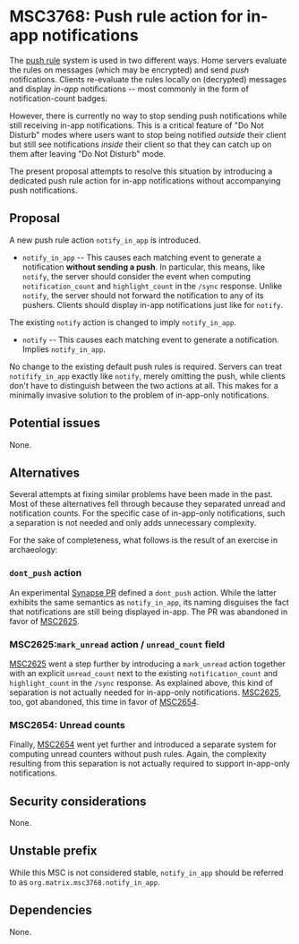# MSC3768: Push rule action for in-app notifications

The [push rule] system is used in two different ways. Home servers
evaluate the rules on messages (which may be encrypted) and send *push*
notifications. Clients re-evaluate the rules locally on (decrypted)
messages and display *in-app* notifications -- most commonly in the form
of notification-count badges.

However, there is currently no way to stop sending push notifications
while still receiving in-app notifications. This is a critical feature
of "Do Not Disturb" modes where users want to stop being notified
*outside* their client but still see notifications *inside* their client
so that they can catch up on them after leaving "Do Not Disturb" mode.

The present proposal attempts to resolve this situation by introducing a
dedicated push rule action for in-app notifications without accompanying
push notifications.

## Proposal

A new push rule action `notify_in_app` is introduced.

-   `notify_in_app` -- This causes each matching event to generate a
    notification **without sending a push**. In particular, this means,
    like `notify`, the server should consider the event when computing
    `notification_count` and `highlight_count` in the `/sync` response.
    Unlike `notify`, the server should not forward the notification to
    any of its pushers. Clients should display in-app notifications just
    like for `notify`.

The existing `notify` action is changed to imply `notify_in_app`.

-   `notify` -- This causes each matching event to generate a
    notification. Implies `notify_in_app`.

No change to the existing default push rules is required. Servers can
treat `notifify_in_app` exactly like `notify`, merely omitting the push,
while clients don't have to distinguish between the two actions at all.
This makes for a minimally invasive solution to the problem of
in-app-only notifications.

## Potential issues

None.

## Alternatives

Several attempts at fixing similar problems have been made in the past.
Most of these alternatives fell through because they separated unread
and notification counts. For the specific case of in-app-only
notifications, such a separation is not needed and only adds unnecessary
complexity.

For the sake of completeness, what follows is the result of an exercise
in archaeology:

### `dont_push` action

An experimental [Synapse PR] defined a `dont_push` action. While the
latter exhibits the same semantics as `notify_in_app`, its naming
disguises the fact that notifications are still being displayed in-app.
The PR was abandoned in favor of [MSC2625].

### MSC2625:`mark_unread` action / `unread_count` field

[MSC2625] went a step further by introducing a `mark_unread` action
together with an explicit `unread_count` next to the existing
`notification_count` and `highlight_count` in the `/sync` response. As
explained above, this kind of separation is not actually needed for
in-app-only notifications. [MSC2625], too, got abandoned, this time in
favor of [MSC2654].

### MSC2654: Unread counts

Finally, [MSC2654] went yet further and introduced a separate system for
computing unread counters without push rules. Again, the complexity
resulting from this separation is not actually required to support
in-app-only notifications.

## Security considerations

None.

## Unstable prefix

While this MSC is not considered stable, `notify_in_app` should be
referred to as `org.matrix.msc3768.notify_in_app`.

## Dependencies

None.

  [push rule]: https://spec.matrix.org/v1.2/client-server-api/#push-rules
  [Synapse PR]: https://github.com/matrix-org/synapse/pull/6061
  [MSC2625]: https://github.com/matrix-org/matrix-spec-proposals/pull/2625
  [MSC2654]: https://github.com/matrix-org/matrix-spec-proposals/pull/2654
